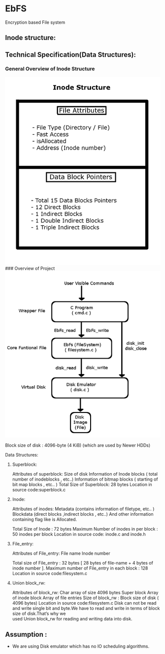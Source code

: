 # EbFS
Encryption based File system

## Inode structure:
  

## Technical Specification(Data Structures):
### General Overview of Inode Structure
<img src="https://github.com/immortal3/EbFS/blob/master/Content/new_inode_structure.png">
### Overview of Project
<img src="https://github.com/immortal3/EbFS/blob/master/Content/overview.png">


Block size of disk : 4096-byte (4 KiB) (which are used by Newer HDDs)

Data Structures:

1. Superblock:

    Attributes of superblock:
    Size of disk
    Information of Inode blocks ( total number of inodeblocks , etc..)
    Information of bitmap blocks ( starting of bit map blocks , etc.. )
    Total Size of Superblock: 28 bytes
    Location in source code:superblock.c

2. Inode:

    Attributes of inodes:
    Metadata (contains information of filetype, etc.. )
    Blockdata (direct blocks ,indirect blocks , etc..)
    And other information containing flag like is Allocated.

    Total Size of Inode : 72 bytes
    Maximum Number of inodes in per block : 50 inodes per block
    Location in source code: inode.c and inode.h 

3. File_entry:

    Attributes of File_entry:
    File name
    Inode number

    Total size of File_entry : 32 bytes [ 28 bytes of file-name + 4 bytes of inode number ].
    Maximum number of File_entry in each block : 128 
    Location in source code:filesystem.c



4. Union block_rw:

    Attributes of block_rw:
    Char array of size 4096 bytes
    Super block
    Array of inode block
    Array of file entries
    Size of block_rw : Block size of disk ( 4096 bytes)
    Location in source code:filesystem.c
    Disk can not be read and write single bit and byte.We have to read and write in terms of block size of disk.That’s why we      
    used Union block_rw for reading and writing data into disk.


## Assumption :

- We are using Disk emulator which has no IO scheduling algorithms. 



